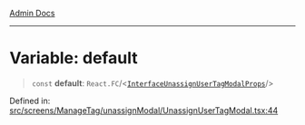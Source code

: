 [Admin Docs](/)

***

# Variable: default

> `const` **default**: `React.FC`/<[`InterfaceUnassignUserTagModalProps`](screens/ManageTag/unassignModal/UnassignUserTagModal/README/interfaces/InterfaceUnassignUserTagModalProps.md)/>

Defined in: [src/screens/ManageTag/unassignModal/UnassignUserTagModal.tsx:44](https://github.com/PalisadoesFoundation/talawa-admin/blob/main/src/screens/ManageTag/unassignModal/UnassignUserTagModal.tsx#L44)
